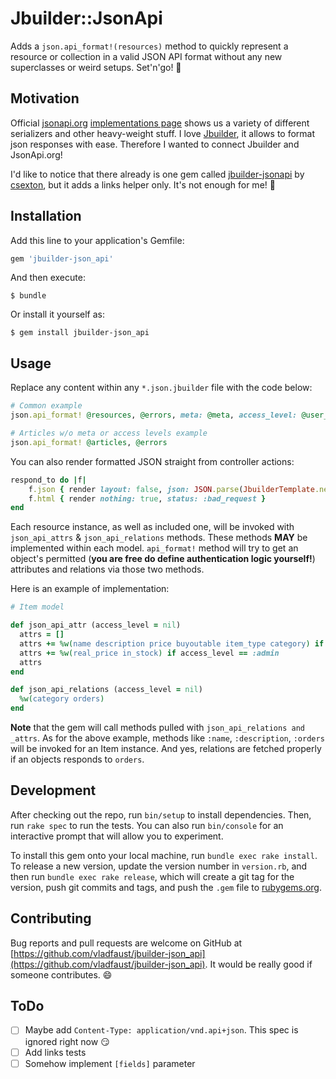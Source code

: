 # Jbuilder::JsonApi

Adds a `json.api_format!(resources)` method to quickly represent a resource or collection in a valid JSON API format without any new superclasses or weird setups. Set'n'go! :rocket:

## Motivation

Official [jsonapi.org](http://jsonapi.org/) [implementations page](http://jsonapi.org/implementations/#server-libraries-ruby) shows us a variety of different serializers and other heavy-weight stuff. I love [Jbuilder](https://github.com/rails/jbuilder), it allows to format json responses with ease. Therefore I wanted to connect Jbuilder and JsonApi.org!

I'd like to notice that there already is one gem called [jbuilder-jsonapi](https://github.com/csexton/jbuilder-jsonapi) by [csexton](https://github.com/csexton), but it adds a links helper only. It's not enough for me! :facepunch:

## Installation

Add this line to your application's Gemfile:

```ruby
gem 'jbuilder-json_api'
```

And then execute:

    $ bundle

Or install it yourself as:

    $ gem install jbuilder-json_api

## Usage

Replace any content within any `*.json.jbuilder` file with the code below:
```ruby
# Common example
json.api_format! @resources, @errors, meta: @meta, access_level: @user_access_level

# Articles w/o meta or access levels example
json.api_format! @articles, @errors
```
You can also render formatted JSON straight from controller actions:
```ruby
respond_to do |f|
    f.json { render layout: false, json: JSON.parse(JbuilderTemplate.new(view_context).api_format!(@item).target!) }
    f.html { render nothing: true, status: :bad_request }
end
```
Each resource instance, as well as included one, will be invoked with `json_api_attrs` & `json_api_relations` methods. These methods **MAY** be implemented within each model. `api_format!` method will try to get an object's permitted (**you are free do define authentication logic yourself!**) attributes and relations via those two methods.

Here is an example of implementation:
```ruby
# Item model

def json_api_attr (access_level = nil)
  attrs = []
  attrs += %w(name description price buyoutable item_type category) if %i(user admin).include?access_level
  attrs += %w(real_price in_stock) if access_level == :admin
  attrs
end

def json_api_relations (access_level = nil)
  %w(category orders)
end
```
**Note** that the gem will call methods pulled with `json_api_relations and _attrs`. As for the above example, methods like `:name`, `:description`, `:orders` will be invoked for an Item instance. And yes, relations are fetched properly if an objects responds to `orders`.

## Development

After checking out the repo, run `bin/setup` to install dependencies. Then, run `rake spec` to run the tests. You can also run `bin/console` for an interactive prompt that will allow you to experiment.

To install this gem onto your local machine, run `bundle exec rake install`. To release a new version, update the version number in `version.rb`, and then run `bundle exec rake release`, which will create a git tag for the version, push git commits and tags, and push the `.gem` file to [rubygems.org](https://rubygems.org).

## Contributing

Bug reports and pull requests are welcome on GitHub at [https://github.com/vladfaust/jbuilder-json_api](https://github.com/vladfaust/jbuilder-json_api). It would be really good if someone contributes. :smile:

## ToDo

- [ ] Maybe add `Content-Type: application/vnd.api+json`. This spec is ignored right now :smirk:
- [ ] Add links tests
- [ ] Somehow implement `[fields]` parameter